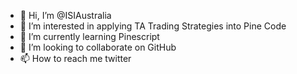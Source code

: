 - 👋 Hi, I’m @ISIAustralia
- 👀 I’m interested in applying TA Trading Strategies into Pine Code
- 🌱 I’m currently learning Pinescript
- 💞️ I’m looking to collaborate on GitHub
- 📫 How to reach me twitter

<!---
ISIAustralia/ISIAustralia is a ✨ special ✨ repository because its `README.md` (this file) appears on your GitHub profile.
You can click the Preview link to take a look at your changes.
--->
